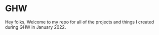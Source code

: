 # GHW
Hey folks,
Welcome to my repo for all of the projects and things I created during GHW in January 2022.

